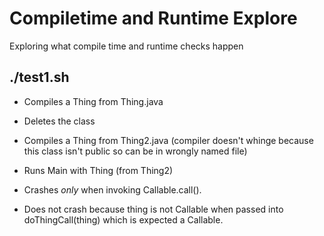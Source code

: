 # Compiletime and Runtime Explore
Exploring what compile time and runtime checks happen

## ./test1.sh

* Compiles a Thing from Thing.java
* Deletes the class
* Compiles a Thing from Thing2.java (compiler doesn't whinge because this class isn't public so can be in wrongly named file)
* Runs Main with Thing (from Thing2)


* Crashes _only_ when invoking Callable<String>.call().
* Does not crash because thing is not Callable when passed into doThingCall(thing) which is expected a Callable<String>.
